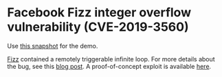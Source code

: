 # Facebook Fizz integer overflow vulnerability (CVE-2019-3560)

Use [this snapshot](https://downloads.lgtm.com/snapshots/cpp/facebook/fizz/facebookincubator_fizz_cpp-srcVersion_c69ad1baf3f04620393ebadc3eedd130b74f4023-dist_odasa-lgtm-2019-01-13-f9dca2a-universal.zip) for the demo.

[Fizz](https://github.com/facebookincubator/fizz) contained a remotely triggerable infinite loop. For more details about the bug, see this [blog post](https://securitylab.github.com/research/facebook-fizz-CVE-2019-3560). A proof-of-concept exploit is available [here](https://github.com/Semmle/SecurityExploits/tree/446048470633bf0f8da9570d008d056dbaa28ea9/Facebook/Fizz/CVE-2019-3560).
